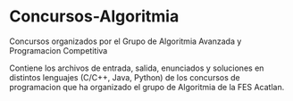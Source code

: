 # Concursos-Algoritmia
Concursos organizados por el Grupo de Algoritmia Avanzada y Programacion Competitiva

Contiene los archivos de entrada, salida, enunciados y soluciones en distintos lenguajes (C/C++, Java, Python) de los concursos de programacion que ha organizado el grupo de Algoritmia de la FES Acatlan.
